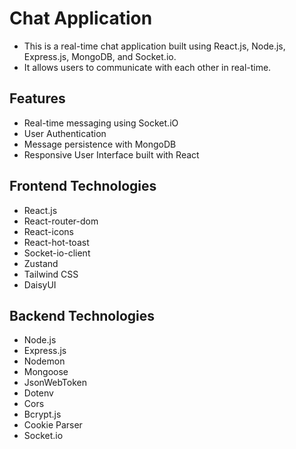 # Chat Application
   - This is a real-time chat application built using React.js, Node.js, Express.js, MongoDB, and Socket.io.
   - It allows users to communicate with each other in real-time.

## Features
   - Real-time messaging using Socket.iO
   - User Authentication
   - Message persistence with MongoDB
   - Responsive User Interface built with React

## Frontend Technologies
- React.js
- React-router-dom
- React-icons
- React-hot-toast
- Socket-io-client
- Zustand
- Tailwind CSS
- DaisyUI
     
## Backend Technologies   
- Node.js
- Express.js
- Nodemon
- Mongoose
- JsonWebToken
- Dotenv
- Cors
- Bcrypt.js
- Cookie Parser
- Socket.io

